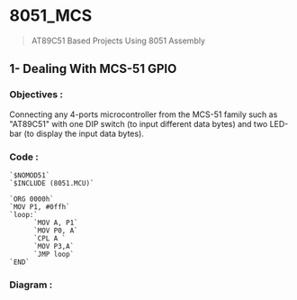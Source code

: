 # 8051_MCS
> AT89C51 Based Projects Using 8051 Assembly


## 1- Dealing With MCS-51 GPIO 
### Objectives : 
Connecting any 4-ports microcontroller from the MCS-51 family such as "AT89C51" with one DIP switch (to input different data bytes) and two LED-bar (to display the input data bytes).
### Code :
```
`$NOMOD51`
`$INCLUDE (8051.MCU)`

`ORG 0000h`
`MOV P1, #0ffh`
`loop:`
      `MOV A, P1`
      `MOV P0, A`
      `CPL A `
      `MOV P3,A`
      `JMP loop`
`END`
```
### Diagram : 
